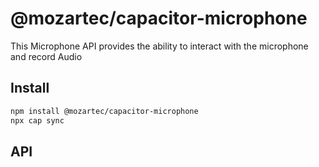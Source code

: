 # @mozartec/capacitor-microphone

This Microphone API provides the ability to interact with the microphone and record Audio

## Install

```bash
npm install @mozartec/capacitor-microphone
npx cap sync
```

## API

<docgen-index></docgen-index>

<docgen-api>
<!-- run docgen to generate docs from the source -->
<!-- More info: https://github.com/ionic-team/capacitor-docgen -->
</docgen-api>
